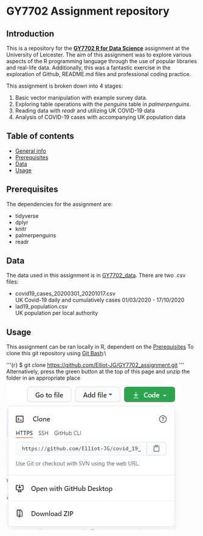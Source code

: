 # GY7702 Assignment repository 

## Introduction
This is a repository for the [**GY7702 R for Data Science**](https://le.ac.uk/modules/2020/gy7702) assignment at the University of Leicester. 
The aim of this assignment was to explore various aspects of the R programming language through the use of popular libraries and real-life data. 
Additionally, this was a fantastic exercise in the exploration of Github, README.md files and professional coding practice. 

This assignment is broken down into 4 stages: 

1. Basic vector manipulation with example survey data. 
2. Exploring table operations with the *penguins* table in *palmerpenguins*.
3. Reading data with *readr* and utilizing UK COVID-19 data 
4. Analysis of COVID-19 cases with accompanying UK population data

## Table of contents 
* [General info](introduction)
* [Prerequisites](prerequisites)
* [Data](data)
* [Usage](usage)

## Prerequisites
The dependencies for the assignment are:
* tidyverse
* dplyr
* knitr
* palmerpenguins
* readr

## Data 
The data used in this assignment is in [GY7702_data](https://github.com/Elliot-JG/GY7702_assignment/tree/main/GY7702_data). There are two .csv files:
* covid19_cases_20200301_20201017.csv\
UK Covid-19 daily and cumulatively cases 01/03/2020 - 17/10/2020 
* lad19_population.csv\
UK population per local authority 

## Usage
This assignment can be ran locally in R, dependent on the [Prerequisites](prerequisites)
To clone this git repository using [Git Bash](https://gitforwindows.org/):\

'''{r}
$ git clone https://github.com/Elliot-JG/GY7702_assignment.git
'''
Alternatively, press the green button at the top of this page and unzip the folder in an appropriate place  ![](https://github.com/Elliot-JG/GY7702_assignment/blob/main/README_graphics/Code_download.PNG)  

 

